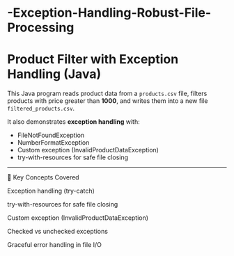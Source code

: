 # -Exception-Handling-Robust-File-Processing

# Product Filter with Exception Handling (Java)

This Java program reads product data from a `products.csv` file, filters products with price greater than **1000**, and writes them into a new file `filtered_products.csv`.  

It also demonstrates **exception handling** with:
- FileNotFoundException
- NumberFormatException
- Custom exception (InvalidProductDataException)
- try-with-resources for safe file closing

---

📘 Key Concepts Covered

Exception handling (try-catch)

try-with-resources for safe file closing

Custom exception (InvalidProductDataException)

Checked vs unchecked exceptions

Graceful error handling in file I/O
